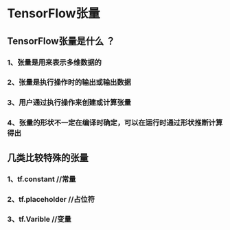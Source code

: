 # TensorFlow张量
## TensorFlow张量是什么 ？
### 1、张量是用来表示多维数据的
### 2、张量是执行操作时的输出或输出数据
### 3、用户通过执行操作来创建或计算张量
### 4、张量的形状不一定在编译时确定，可以在运行时通过形状推断计算得出
## 几类比较特殊的张量
### 1、tf.constant //常量
### 2、tf.placeholder  //占位符
### 3、tf.Varible  //变量

